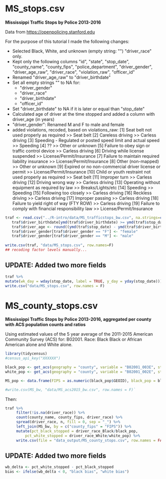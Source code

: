# MS_stops.csv

**Mississippi Traffic Stops by Police 2013-2016**

Data from https://openpolicing.stanford.edu

For the purpose of this tutorial I made the following changes:

- Selected Black, White, and unknown (empty string: "") "driver_race" only.
- Kept only the following columns "id", "state", "stop_date", "county_name", "county_fips", "police_department", "driver_gender", "driver_age_raw", "driver_race",  "violation_raw", "officer_id"
- Renamed "driver_age_raw" to "driver_birthdate"
- Set all empty strings "" to NA for:
    - "driver_gender"
    - "driver_race"
    - "driver_birthdate"
    - "officer_id"
- Set "driver_birthdate" to NA if it is later or equal than "stop_date"
- Calculated age of driver at the time stopped and added a column with driver_age (in years)
- "driver_gender": Renamed M and F to male and female
- added violations, recoded, based on violations_raw:
[1] Seat belt not used properly as required >> Seat belt
[2] Careless driving >> Carless driving
[3] Speeding - Regulated or posted speed limit and actual speed >> Speeding
[4] ?? >> Other or unknown
[5] Failure to obey sign or traffic control device >> Carless driving
[6] Driving while license suspended  >> License/Permit/Insurance
[7] Failure to maintain required liability insurance >> License/Permit/Insurance
[8] Other (non-mapped) >> Other or unknown
[9] Expired or no non-commercial driver license or permit >> License/Permit/Insurance
[10] Child or youth restraint not used properly as required >> Seat belt
[11] Improper turn >> Carless driving
[12] Driving wrong way >> Carless driving
[13] Operating without equipment as required by law >>  Breaks/Lights/etc
[14] Speeding  >> Speeding
[15] Following too closely >> Carless driving
[16] Reckless driving >> Carless driving
[17] Improper passing >> Carless driving
[18] Failure to yield right of way (FTY ROW) >> Carless driving
[19] Failure to comply with financial responsibility law >> License/Permit/Insurance

```r
traf <- read.csv("../R-intro/data/MS_trafficstops_bw.csv", na.strings=c("","NA"), stringsAsFactors = F)
   traf$driver_birthdate[ymd(traf$driver_birthdate) >= ymd(traf$stop_date)] <- NA
   traf$driver_age <- round((ymd(traf$stop_date) - ymd(traf$driver_birthdate))/365)
   traf$driver_gender[traf$driver_gender == "F"] <- "female"
   traf$driver_gender[traf$driver_gender == "M"] <- "male"
   
write.csv(traf, "data/MS_stops.csv", row.names=F)
## recoding factor levels manually...
```

## UPDATE: Added two more fields 
```r
traf %>% 
mutate(wk_day = wday(stop_date, label = TRUE, y_day = yday(stop_date))) %>%
write.csv("data/MS_stops.csv", row.names = F)
```
# MS_county_stops.csv

**Mississippi Traffic Stops by Police 2013-2016, aggregated per county with ACS population counts and ratios**

Using estimated values of the 5 year average of the 2011-2015 American Community Survey (ACS) for: B02001. Race: Black Black or African American alone and White alone.

```r
library(tidycensus)
#census_api_key("XXXXXX")

black_pop <- get_acs(geography = "county", variable = "B02001_003E", state="MS")
white_pop <- get_acs(geography = "county", variable = "B02001_002E", state="MS")

MS_pop <- data.frame(FIPS = as.numeric(black_pop$GEOID), black_pop = black_pop$estimate, white_pop = white_pop$estimate, total_pop = total_pop$estimate)

#write.csv(MS_bw, "data/MS_acs2015_bw.csv", row.names = F)`
```

Then:

```r
traf %>% 
     filter(!is.na(driver_race)) %>% 
     count(county_name, county_fips, driver_race) %>% 
     spread(driver_race, n, fill = 0, sep = "_") %>%  
     left_join(MS_bw, by = c("county_fips" = "FIPS")) %>% 
     mutate(pct_black_stopped = driver_race_Black/black_pop,
         pct_white_stopped = driver_race_White/white_pop) %>% 
     write.csv(file = "data_output/MS_county_stops.csv", row.names = FALSE)`
```

## UPDATE: Added two more fields 

```r
wb_delta <- pct_white_stopped - pct_black_stopped  
bias <- ifelse(wb_delta < 0, "black bias", "white bias")
```